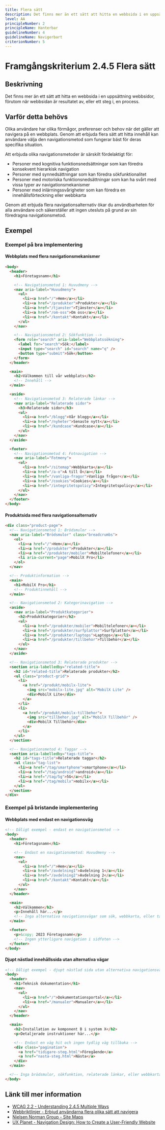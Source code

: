 ```yaml
---
title: Flera sätt
description: Det finns mer än ett sätt att hitta en webbsida i en uppsättning webbsidor.
level: AA
principleNumber: 2
principleName: Hanterbar
guidelineNumber: 4
guidelineName: Navigerbart
criterionNumber: 5
---
```


# Framgångskriterium 2.4.5 Flera sätt

## Beskrivning

Det finns mer än ett sätt att hitta en webbsida i en uppsättning webbsidor, förutom när webbsidan är resultatet av, eller ett steg i, en process.

## Varför detta behövs

Olika användare har olika förmågor, preferenser och behov när det gäller att navigera på en webbplats. Genom att erbjuda flera sätt att hitta innehåll kan användare välja den navigationsmetod som fungerar bäst för deras specifika situation.

Att erbjuda olika navigationsmetoder är särskilt fördelaktigt för:

- Personer med kognitiva funktionsnedsättningar som kan föredra konsekvent hierarkisk navigation
- Personer med synnedsättningar som kan föredra sökfunktionalitet
- Personer med motoriska funktionsnedsättningar som kan ha svårt med vissa typer av navigationsmekanismer
- Personer med inlärningssvårigheter som kan föredra en innehållsförteckning eller webbkarta

Genom att erbjuda flera navigationsalternativ ökar du användbarheten för alla användare och säkerställer att ingen utesluts på grund av sin föredragna navigationsmetod.

## Exempel

### Exempel på bra implementering

#### Webbplats med flera navigationsmekanismer

```html
<body>
  <header>
    <h1>Företagsnamn</h1>

    <!-- Navigationsmetod 1: Huvudmeny -->
    <nav aria-label="Huvudmeny">
      <ul>
        <li><a href="/">Hem</a></li>
        <li><a href="/produkter">Produkter</a></li>
        <li><a href="/tjanster">Tjänster</a></li>
        <li><a href="/om-oss">Om oss</a></li>
        <li><a href="/kontakt">Kontakt</a></li>
      </ul>
    </nav>

    <!-- Navigationsmetod 2: Sökfunktion -->
    <form role="search" aria-label="Webbplatssökning">
      <label for="search">Sök:</label>
      <input type="search" id="search" name="q" />
      <button type="submit">Sök</button>
    </form>
  </header>

  <main>
    <h2>Välkommen till vår webbplats</h2>
    <!-- Innehåll -->
  </main>

  <aside>
    <!-- Navigationsmetod 3: Relaterade länkar -->
    <nav aria-label="Relaterade sidor">
      <h3>Relaterade sidor</h3>
      <ul>
        <li><a href="/blogg">Vår blogg</a></li>
        <li><a href="/nyheter">Senaste nytt</a></li>
        <li><a href="/kundcase">Kundcase</a></li>
      </ul>
    </nav>
  </aside>

  <footer>
    <!-- Navigationsmetod 4: Fotnavigation -->
    <nav aria-label="Fotmeny">
      <ul>
        <li><a href="/sitemap">Webbkarta</a></li>
        <li><a href="/a-o">A till Ö</a></li>
        <li><a href="/vanliga-fragor">Vanliga frågor</a></li>
        <li><a href="/cookies">Cookies</a></li>
        <li><a href="/integritetspolicy">Integritetspolicy</a></li>
      </ul>
    </nav>
  </footer>
</body>
```

#### Produktsida med flera navigationsalternativ

```html
<div class="product-page">
  <!-- Navigationsmetod 1: Brödsmulor -->
  <nav aria-label="Brödsmulor" class="breadcrumbs">
    <ol>
      <li><a href="/">Hem</a></li>
      <li><a href="/produkter">Produkter</a></li>
      <li><a href="/produkter/mobiler">Mobiltelefoner</a></li>
      <li aria-current="page">MobilX Pro</li>
    </ol>
  </nav>

  <!-- Produktinformation -->
  <main>
    <h1>MobilX Pro</h1>
    <!-- Produktinnehåll -->
  </main>

  <!-- Navigationsmetod 2: Kategorinavigation -->
  <aside>
    <nav aria-label="Produktkategorier">
      <h2>Produktkategorier</h2>
      <ul>
        <li><a href="/produkter/mobiler">Mobiltelefoner</a></li>
        <li><a href="/produkter/surfplattor">Surfplattor</a></li>
        <li><a href="/produkter/laptops">Laptops</a></li>
        <li><a href="/produkter/tillbehor">Tillbehör</a></li>
      </ul>
    </nav>
  </aside>

  <!-- Navigationsmetod 3: Relaterade produkter -->
  <section aria-labelledby="related-title">
    <h2 id="related-title">Relaterade produkter</h2>
    <ul class="product-grid">
      <li>
        <a href="/produkt/mobilx-lite">
          <img src="mobilx-lite.jpg" alt="MobilX Lite" />
          <div>MobilX Lite</div>
        </a>
      </li>
      <li>
        <a href="/produkt/mobilx-tillbehor">
          <img src="tillbehor.jpg" alt="MobilX Tillbehör" />
          <div>MobilX Tillbehör</div>
        </a>
      </li>
    </ul>
  </section>

  <!-- Navigationsmetod 4: Taggar -->
  <section aria-labelledby="tags-title">
    <h2 id="tags-title">Relaterade taggar</h2>
    <ul class="tag-list">
      <li><a href="/tag/smartphone">smartphone</a></li>
      <li><a href="/tag/android">android</a></li>
      <li><a href="/tag/5g">5G</a></li>
      <li><a href="/tag/mobilx">mobilx</a></li>
    </ul>
  </section>
</div>
```

### Exempel på bristande implementering

#### Webbplats med endast en navigationsväg

```html
<!-- Dåligt exempel - endast en navigationsmetod -->
<body>
  <header>
    <h1>Företagsnamn</h1>

    <!-- Endast en navigationsmetod: Huvudmeny -->
    <nav>
      <ul>
        <li><a href="/">Hem</a></li>
        <li><a href="/avdelning1">Avdelning 1</a></li>
        <li><a href="/avdelning2">Avdelning 2</a></li>
        <li><a href="/kontakt">Kontakt</a></li>
      </ul>
    </nav>
  </header>

  <main>
    <h2>Välkommen</h2>
    <p>Innehåll här...</p>
    <!-- Inga alternativa navigationsvägar som sök, webbkarta, eller tagglistor -->
  </main>

  <footer>
    <p>&copy; 2023 Företagsnamn</p>
    <!-- Ingen ytterligare navigation i sidfoten -->
  </footer>
</body>
```

#### Djupt nästlad innehållssida utan alternativa vägar

```html
<!-- Dåligt exempel - djupt nästlad sida utan alternativa navigationsvägar -->
<body>
  <header>
    <h1>Teknisk dokumentation</h1>
    <nav>
      <ul>
        <li><a href="/">Dokumentationsportal</a></li>
        <li><a href="/manualer">Manualer</a></li>
      </ul>
    </nav>
  </header>

  <main>
    <h2>Installation av komponent B i system X</h2>
    <p>Detaljerade instruktioner här...</p>

    <!-- Endast en väg hit och ingen tydlig väg tillbaka -->
    <div class="pagination">
      <a href="tidigare-steg.html">Föregående</a>
      <a href="nasta-steg.html">Nästa</a>
    </div>
  </main>

  <!-- Inga brödsmulor, sökfunktion, relaterade länkar, eller webbkarta -->
</body>
```

## Länk till mer information

- [WCAG 2.2 - Understanding 2.4.5 Multiple Ways](https://www.w3.org/WAI/WCAG22/Understanding/multiple-ways.html)
- [Webbriktlinjer - Erbjud användarna flera olika sätt att navigera](https://www.digg.se/webbriktlinjer/alla-webbriktlinjer/erbjud-anvandarna-flera-olika-satt-att-navigera)
- [Nielsen Norman Group - Site Maps](https://www.nngroup.com/articles/site-map-usability/)
- [UX Planet - Navigation Design: How to Create a User-Friendly Website](https://uxplanet.org/navigation-design-how-to-create-a-user-friendly-website-2e891b0c05af)

